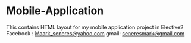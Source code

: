 # Mobile-Application
This contains HTML layout for my mobile application project in Elective2
Facebook : Maark_seneres@yahoo.com
gmail:  seneresmark@gmail.com
